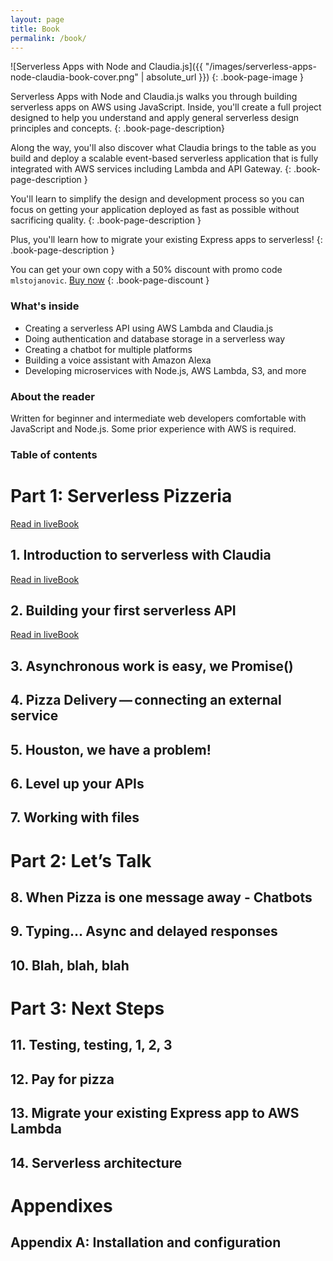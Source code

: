 ```yaml
---
layout: page
title: Book
permalink: /book/
---
```


![Serverless Apps with Node and Claudia.js]({{ "/images/serverless-apps-node-claudia-book-cover.png" | absolute_url }})
{: .book-page-image }

Serverless Apps with Node and Claudia.js walks you through building serverless apps on AWS using JavaScript. Inside, you'll create a full project designed to help you understand and apply general serverless design principles and concepts.
{: .book-page-description}

Along the way, you'll also discover what Claudia brings to the table as you build and deploy a scalable event-based serverless application that is fully integrated with AWS services including Lambda and API Gateway.
{: .book-page-description }

You'll learn to simplify the design and development process so you can focus on getting your application deployed as fast as possible without sacrificing quality.
{: .book-page-description }

Plus, you'll learn how to migrate your existing Express apps to serverless!
{: .book-page-description }

You can get your own copy with a 50% discount with promo code `mlstojanovic`.
<a id="book-buy-btn" href="https://www.manning.com/books/serverless-apps-with-node-and-claudiajs">Buy now</a>
{: .book-page-discount }

### What's inside

- Creating a serverless API using AWS Lambda and Claudia.js
- Doing authentication and database storage in a serverless way
- Creating a chatbot for multiple platforms
- Building a voice assistant with Amazon Alexa
- Developing microservices with Node.js, AWS Lambda, S3, and more

### About the reader

Written for beginner and intermediate web developers comfortable with JavaScript and Node.js. Some prior experience with AWS is required.

### Table of contents

<div class="toc">
  <h1 id="part_id_1" class="sect0">Part 1: Serverless Pizzeria</h1>
  <div class="sect1 available free">
    <span class="book_actions">
    <a class="view-in-livebook" href="https://livebook.manning.com/#!/book/serverless-apps-with-node-and-claudiajs/chapter-1/" title="Read in liveBook" target="_blank">
    <span class="fa fa-eye"></span>
    <span class="sr-only">Read in liveBook</span>
    </a>
    </span>
    <h2 id="chapter_id_1" data-toggle="tooltip" data-placement="left" title="" data-original-title="Available">1. Introduction to serverless with Claudia<a href="#downloads" class="download-link"><span class="free-badge"></span></a></h2>
  </div>
  <div class="sect1 available">
    <span class="book_actions"><a class="view-in-livebook" href="https://livebook.manning.com/#!/book/serverless-apps-with-node-and-claudiajs/chapter-2/" title="Read in liveBook" target="_blank"><span class="fa fa-eye"></span><span class="sr-only">Read in liveBook</span></a></span>
    <h2 id="chapter_id_2" data-toggle="tooltip" data-placement="left" title="" data-original-title="Available">2. Building your first serverless API</h2>
  </div>
  <div class="sect1 available">
    <span class="book_actions"><a class="view-in-livebook" href="https://livebook.manning.com/#!/book/serverless-apps-with-node-and-claudiajs/chapter-3/" title="Read in liveBook" target="_blank"><span class="fa fa-eye"></span><span class="sr-only">Read in liveBook</span></a></span>
    <h2 id="chapter_id_3" data-toggle="tooltip" data-placement="left" title="" data-original-title="Available">3. Asynchronous work is easy, we Promise()</h2>
  </div>
  <div class="sect1">
    <h2 id="chapter_id_4">4. Pizza Delivery — connecting an external service</h2>
    <div class="sectionbody hidden-toc">
    </div>
  </div>
  <div class="sect1">
    <h2 id="chapter_id_5">5. Houston, we have a problem!</h2>
    <div class="sectionbody hidden-toc">
    </div>
  </div>
  <div class="sect1">
    <h2 id="chapter_id_6">6. Level up your APIs</h2>
    <div class="sectionbody hidden-toc">
    </div>
  </div>
  <div class="sect1">
    <h2 id="chapter_id_7">7. Working with files</h2>
    <div class="sectionbody hidden-toc">
    </div>
  </div>
  <h1 id="part_id_2" class="sect0">Part 2: Let’s Talk</h1>
  <div class="sect1">
    <h2 id="chapter_id_8">8. When Pizza is one message away - Chatbots</h2>
    <div class="sectionbody hidden-toc">
    </div>
  </div>
  <div class="sect1">
    <h2 id="chapter_id_9">9. Typing… Async and delayed responses</h2>
    <div class="sectionbody hidden-toc">
    </div>
  </div>
  <div class="sect1">
    <h2 id="chapter_id_10">10. Blah, blah, blah</h2>
    <div class="sectionbody hidden-toc">
    </div>
  </div>
  <h1 id="part_id_3" class="sect0">Part 3: Next Steps</h1>
  <div class="sect1">
    <h2 id="chapter_id_11">11. Testing, testing, 1, 2, 3</h2>
    <div class="sectionbody hidden-toc">
    </div>
  </div>
  <div class="sect1">
    <h2 id="chapter_id_12">12. Pay for pizza</h2>
    <div class="sectionbody hidden-toc">
    </div>
  </div>
  <div class="sect1">
    <h2 id="chapter_id_13">13. Migrate your existing Express app to AWS Lambda</h2>
    <div class="sectionbody hidden-toc">
    </div>
  </div>
  <div class="sect1">
    <h2 id="chapter_id_14">14. Serverless architecture</h2>
    <div class="sectionbody hidden-toc">
    </div>
  </div>
  <h1 id="part" class="sect0">Appendixes</h1>
  <div class="sect1 available">
    <h2 id="_installation_and_configuration" data-toggle="tooltip" data-placement="left" title="" data-original-title="Available">Appendix A: Installation and configuration</h2>
  </div>
</div>
